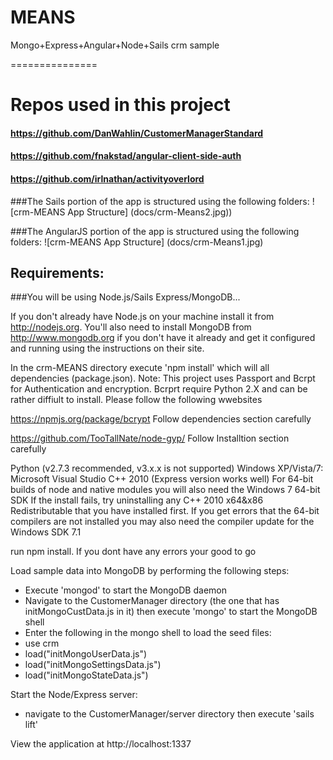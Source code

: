 MEANS
=====

Mongo+Express+Angular+Node+Sails
crm sample

===============


Repos used in this project
===============
#### https://github.com/DanWahlin/CustomerManagerStandard
#### https://github.com/fnakstad/angular-client-side-auth
#### https://github.com/irlnathan/activityoverlord



###The Sails portion of the app is structured using the following folders:
![crm-MEANS App Structure]
(docs/crm-Means2.jpg))

###The AngularJS portion of the app is structured using the following folders:
![crm-MEANS App Structure]
(docs/crm-Means1.jpg)


## Requirements:

###You will be using Node.js/Sails Express/MongoDB...

If you don't already have Node.js on your machine install it from http://nodejs.org. You'll also need to install MongoDB from http://www.mongodb.org if you don't have it already and get it configured and running using the instructions on their site.

In the crm-MEANS directory execute 'npm install' which will all dependencies (package.json).
Note: This project uses Passport and Bcrpt for Authentication and encryption.
Bcrprt require Python 2.X and can be rather diffiult to install. Please follow the following wwebsites

https://npmjs.org/package/bcrypt
Follow dependencies section carefully

https://github.com/TooTallNate/node-gyp/
Follow Installtion section carefully

Python (v2.7.3 recommended, v3.x.x is not supported)
Windows XP/Vista/7:
Microsoft Visual Studio C++ 2010 (Express version works well)
For 64-bit builds of node and native modules you will also need the Windows 7 64-bit SDK
If the install fails, try uninstalling any C++ 2010 x64&x86 Redistributable that you have installed first.
If you get errors that the 64-bit compilers are not installed you may also need the compiler update for the Windows SDK 7.1

run npm install. If you dont have any errors your good to go

Load sample data into MongoDB by performing the following steps:

* Execute 'mongod' to start the MongoDB daemon
* Navigate to the CustomerManager directory (the one that has initMongoCustData.js in it) then execute 'mongo' to start the MongoDB shell
* Enter the following in the mongo shell to load the seed files:
 * use crm
 * load("initMongoUserData.js")
 * load("initMongoSettingsData.js")
 * load("initMongoStateData.js")

Start the Node/Express server:
* navigate to the CustomerManager/server directory then execute 'sails lift'

View the application at http://localhost:1337

